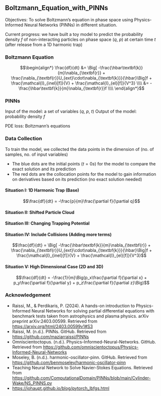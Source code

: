## Boltzmann_Equation_with_PINNs

Objectives: To solve Boltzmann’s equation in phase space using Physics-Informed Neural Networks (PINNs) in different situation.

Current progress: we have built a toy model to predict the probability density $f$ of non-interacting particles on phase space ($q$, $p$) at certain time $t$ (after release from a 1D harmonic trap)

### Boltzmann Equation

$$\begin{align*}
\frac{df}{dt} 
&=
\Big[ -\frac{\hbar\textbf{k}}{m}\nabla_{\textbf{r}} + \frac{\nabla_{\textbf{r}}U_{ext}\cdot\nabla_{\textbf{k}}}{\hbar}\Big]f + \frac{\mathcal{I}_{inel}[f]}{V} + \frac{\mathcal{I}_{el}[f]}{V^3} \\\\
&=
-\frac{\hbar\textbf{k}}{m}\nabla_{\textbf{r}}f \\\\
\end{align*}$$

### PINNs

Input of the model: a set of variables ($q$, $p$, $t$)
Output of the model: probability density $f$

PDE loss: Boltzmann’s equations

### Data Collection

To train the model, we collected the data points in the dimension of (no. of samples, no. of input variables)
* The blue dots are the initial points ($t = 0s$) for the model to compare the exact solution and its prediction
* The red dots are the collocation points for the model to gain information on derivatives based on its prediction (no exact solution needed)

#### Situation I: 1D Harmonic Trap (Base)

$$\frac{df}{dt} = -\frac{p}{m}\frac{\partial f}{\partial q}$$

#### Situation II: Shifted Particle Cloud

#### Situation III: Changing Trapping Potential

#### Situation IV: Include Collisions (Adding more terms)

$$\frac{df}{dt} = \Big[ -\frac{\hbar\textbf{k}}{m}\nabla_{\textbf{r}} + \frac{\nabla_{\textbf{r}}U_{ext}\cdot\nabla_{\textbf{k}}}{\hbar}\Big]f + \frac{\mathcal{I}_{inel}[f]}{V} + \frac{\mathcal{I}_{el}[f]}{V^3}$$

#### Situation V: High Dimensional Case (2D and 3D)

$$\frac{df}{dt} = -\frac{1}{m}\Big(p_x\frac{\partial f}{\partial x} + p_y\frac{\partial f}{\partial y} + p_z\frac{\partial f}{\partial z}\Big)$$

### Acknowledgement

* Raissi, M., & Perdikaris, P. (2024). A hands-on introduction to Physics-Informed Neural
Networks for solving partial differential equations with benchmark tests taken from
astrophysics and plasma physics. arXiv preprint arXiv:2403.00599. Retrieved
from https://arxiv.org/html/2403.00599v1#S3
* Raissi, M. (n.d.). PINNs. GitHub. Retrieved from https://github.com/maziarraissi/PINNs
* Omniscientoctopus. (n.d.). Physics-Informed-Neural-Networks. GitHub. Retrieved
from https://github.com/omniscientoctopus/Physics-Informed-Neural-Networks
* Moseley, B. (n.d.). harmonic-oscillator-pinn. GitHub. Retrieved from
https://github.com/benmoseley/harmonic-oscillator-pinn
* Teaching Neural Network to Solve Navier-Stokes Equations. Retrieved from https://github.com/ComputationalDomain/PINNs/blob/main/Cylinder-Wake/NS_PINNS.py
* https://johaupt.github.io/blog/pytorch_lbfgs.html
